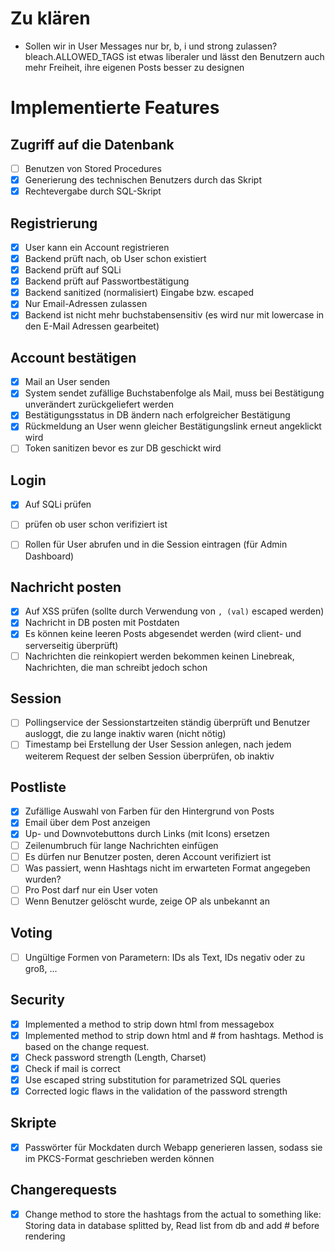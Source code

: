 # Zu klären

- Sollen wir in User Messages nur br, b, i und strong zulassen? bleach.ALLOWED_TAGS ist etwas liberaler und lässt den Benutzern auch mehr Freiheit, ihre eigenen
Posts besser zu designen


# Implementierte Features

## Zugriff auf die Datenbank
- [ ] Benutzen von Stored Procedures
- [X] Generierung des technischen Benutzers durch das Skript
- [X] Rechtevergabe durch SQL-Skript

## Registrierung
- [X] User kann ein Account registrieren
- [X] Backend prüft nach, ob User schon existiert
- [X] Backend prüft auf SQLi
- [X] Backend prüft auf Passwortbestätigung
- [X] Backend sanitized (normalisiert) Eingabe bzw. escaped
- [x] Nur Email-Adressen zulassen
- [x] Backend ist nicht mehr buchstabensensitiv (es wird nur mit lowercase in den E-Mail Adressen gearbeitet)

## Account bestätigen
- [X] Mail an User senden
- [X] System sendet zufällige Buchstabenfolge als Mail, muss bei Bestätigung unverändert zurückgeliefert werden
- [X] Bestätigungsstatus in DB ändern nach erfolgreicher Bestätigung
- [X] Rückmeldung an User wenn gleicher Bestätigungslink erneut angeklickt wird
- [ ] Token sanitizen bevor es zur DB geschickt wird

## Login
- [X] Auf SQLi prüfen
- [ ] prüfen ob user schon verifiziert ist
- [ ] Rollen für User abrufen und in die Session eintragen (für Admin Dashboard)


## Nachricht posten
- [X] Auf XSS prüfen (sollte durch Verwendung von `, (val)` escaped werden)
- [X] Nachricht in DB posten mit Postdaten
- [X] Es können keine leeren Posts abgesendet werden (wird client- und serverseitig überprüft)
- [ ] Nachrichten die reinkopiert werden bekommen keinen Linebreak, Nachrichten, die man schreibt jedoch schon

## Session
- [ ] Pollingservice der Sessionstartzeiten ständig überprüft und Benutzer ausloggt, die zu lange inaktiv waren (nicht nötig)
- [ ] Timestamp bei Erstellung der User Session anlegen, nach jedem weiterem Request der selben Session überprüfen, ob inaktiv

## Postliste
- [X] Zufällige Auswahl von Farben für den Hintergrund von Posts
- [X] Email über dem Post anzeigen
- [X] Up- und Downvotebuttons durch Links (mit Icons) ersetzen
- [ ] Zeilenumbruch für lange Nachrichten einfügen
- [ ] Es dürfen nur Benutzer posten, deren Account verifiziert ist
- [ ] Was passiert, wenn Hashtags nicht im erwarteten Format angegeben wurden?
- [ ] Pro Post darf nur ein User voten
- [ ] Wenn Benutzer gelöscht wurde, zeige OP als unbekannt an

## Voting
- [ ] Ungültige Formen von Parametern: IDs als Text, IDs negativ oder zu groß, ...

## Security
- [x] Implemented a method to strip down html from messagebox
- [x] Implemented method to strip down html and # from hashtags. Method is based on the change request.
- [x] Check password strength (Length, Charset)
- [x] Check if mail is correct
- [x] Use escaped string substitution for parametrized SQL queries
- [x] Corrected logic flaws in the validation of the password strength

## Skripte

- [X] Passwörter für Mockdaten durch Webapp generieren lassen, sodass sie im PKCS-Format geschrieben werden können

## Changerequests
- [x] Change method to store the hashtags from the actual to something like: Storing data in database splitted by,
      Read list from db and add # before rendering

